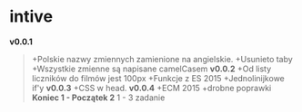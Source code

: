 # intive
**v0.0.1**
>+Polskie nazwy zmiennych zamienione na angielskie.
>+Usunieto taby
>+Wszystkie zmienne są napisane camelCasem
**v0.0.2**
>+Od listy liczników do filmów jest 100px
>+Funkcje z ES 2015
>+Jednolinijkowe if'y
**v0.0.3**
>+CSS w head.
**v0.0.4**
>+ECM 2015
>+drobne poprawki
**Koniec 1  - Początek 2**
>1 - 3 zadanie
